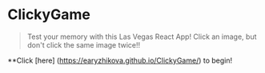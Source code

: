 # ClickyGame
>Test your memory with this Las Vegas React App!  Click an image, but don't click the same image twice!!

**Click [here] (https://earyzhikova.github.io/ClickyGame/) to begin!

